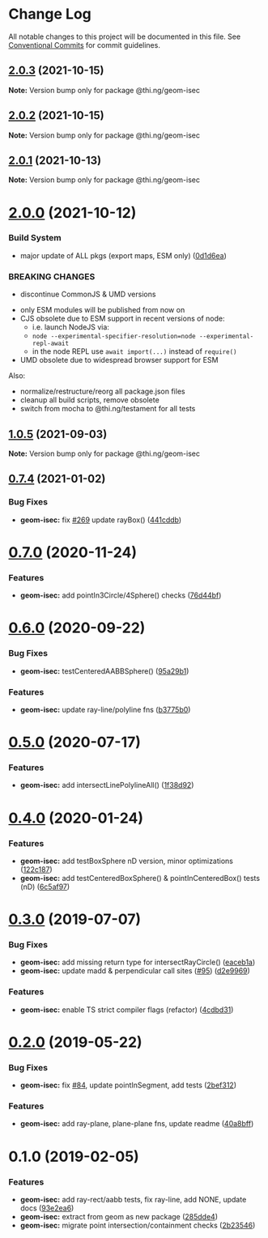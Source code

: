 # Change Log

All notable changes to this project will be documented in this file.
See [Conventional Commits](https://conventionalcommits.org) for commit guidelines.

## [2.0.3](https://github.com/thi-ng/umbrella/compare/@thi.ng/geom-isec@2.0.2...@thi.ng/geom-isec@2.0.3) (2021-10-15)

**Note:** Version bump only for package @thi.ng/geom-isec





## [2.0.2](https://github.com/thi-ng/umbrella/compare/@thi.ng/geom-isec@2.0.1...@thi.ng/geom-isec@2.0.2) (2021-10-15)

**Note:** Version bump only for package @thi.ng/geom-isec





## [2.0.1](https://github.com/thi-ng/umbrella/compare/@thi.ng/geom-isec@2.0.0...@thi.ng/geom-isec@2.0.1) (2021-10-13)

**Note:** Version bump only for package @thi.ng/geom-isec





# [2.0.0](https://github.com/thi-ng/umbrella/compare/@thi.ng/geom-isec@1.0.5...@thi.ng/geom-isec@2.0.0) (2021-10-12)


### Build System

* major update of ALL pkgs (export maps, ESM only) ([0d1d6ea](https://github.com/thi-ng/umbrella/commit/0d1d6ea9fab2a645d6c5f2bf2591459b939c09b6))


### BREAKING CHANGES

* discontinue CommonJS & UMD versions

- only ESM modules will be published from now on
- CJS obsolete due to ESM support in recent versions of node:
  - i.e. launch NodeJS via:
  - `node --experimental-specifier-resolution=node --experimental-repl-await`
  - in the node REPL use `await import(...)` instead of `require()`
- UMD obsolete due to widespread browser support for ESM

Also:
- normalize/restructure/reorg all package.json files
- cleanup all build scripts, remove obsolete
- switch from mocha to @thi.ng/testament for all tests






##  [1.0.5](https://github.com/thi-ng/umbrella/compare/@thi.ng/geom-isec@1.0.4...@thi.ng/geom-isec@1.0.5) (2021-09-03) 

**Note:** Version bump only for package @thi.ng/geom-isec 

##  [0.7.4](https://github.com/thi-ng/umbrella/compare/@thi.ng/geom-isec@0.7.3...@thi.ng/geom-isec@0.7.4) (2021-01-02) 

###  Bug Fixes 

- **geom-isec:** fix [#269](https://github.com/thi-ng/umbrella/issues/269) update rayBox() ([441cddb](https://github.com/thi-ng/umbrella/commit/441cddbdc4707465a182f3fa903a4c6bdc4e9004)) 

#  [0.7.0](https://github.com/thi-ng/umbrella/compare/@thi.ng/geom-isec@0.6.1...@thi.ng/geom-isec@0.7.0) (2020-11-24) 

###  Features 

- **geom-isec:** add pointIn3Circle/4Sphere() checks ([76d44bf](https://github.com/thi-ng/umbrella/commit/76d44bf9acd0078f5644dad867443ab83721c3c8)) 

#  [0.6.0](https://github.com/thi-ng/umbrella/compare/@thi.ng/geom-isec@0.5.8...@thi.ng/geom-isec@0.6.0) (2020-09-22) 

###  Bug Fixes 

- **geom-isec:** testCenteredAABBSphere() ([95a29b1](https://github.com/thi-ng/umbrella/commit/95a29b199077c741c83f4f78871f9627264f198d)) 

###  Features 

- **geom-isec:** update ray-line/polyline fns ([b3775b0](https://github.com/thi-ng/umbrella/commit/b3775b08e1c33cf7c2e94e0a4b119b33e4a104ba)) 

#  [0.5.0](https://github.com/thi-ng/umbrella/compare/@thi.ng/geom-isec@0.4.26...@thi.ng/geom-isec@0.5.0) (2020-07-17) 

###  Features 

- **geom-isec:** add intersectLinePolylineAll() ([1f38d92](https://github.com/thi-ng/umbrella/commit/1f38d92e0d88c855251fa14627975b0bb1c7cf39)) 

#  [0.4.0](https://github.com/thi-ng/umbrella/compare/@thi.ng/geom-isec@0.3.10...@thi.ng/geom-isec@0.4.0) (2020-01-24) 

###  Features 

- **geom-isec:** add testBoxSphere nD version, minor optimizations ([122c187](https://github.com/thi-ng/umbrella/commit/122c1876375f638b35f9f576824f2af081008081)) 
- **geom-isec:** add testCenteredBoxSphere() & pointInCenteredBox() tests (nD) ([6c5af97](https://github.com/thi-ng/umbrella/commit/6c5af97a8da9bce307bc76f956c185c5e75a9e8d)) 

#  [0.3.0](https://github.com/thi-ng/umbrella/compare/@thi.ng/geom-isec@0.2.0...@thi.ng/geom-isec@0.3.0) (2019-07-07) 

###  Bug Fixes 

- **geom-isec:** add missing return type for intersectRayCircle() ([eaceb1a](https://github.com/thi-ng/umbrella/commit/eaceb1a)) 
- **geom-isec:** update madd & perpendicular call sites ([#95](https://github.com/thi-ng/umbrella/issues/95)) ([d2e9969](https://github.com/thi-ng/umbrella/commit/d2e9969)) 

###  Features 

- **geom-isec:** enable TS strict compiler flags (refactor) ([4cdbd31](https://github.com/thi-ng/umbrella/commit/4cdbd31)) 

#  [0.2.0](https://github.com/thi-ng/umbrella/compare/@thi.ng/geom-isec@0.1.16...@thi.ng/geom-isec@0.2.0) (2019-05-22) 

###  Bug Fixes 

- **geom-isec:** fix [#84](https://github.com/thi-ng/umbrella/issues/84), update pointInSegment, add tests ([2bef312](https://github.com/thi-ng/umbrella/commit/2bef312)) 

###  Features 

- **geom-isec:** add ray-plane, plane-plane fns, update readme ([40a8bff](https://github.com/thi-ng/umbrella/commit/40a8bff)) 

#  0.1.0 (2019-02-05) 

###  Features 

- **geom-isec:** add ray-rect/aabb tests, fix ray-line, add NONE, update docs ([93e2ea6](https://github.com/thi-ng/umbrella/commit/93e2ea6)) 
- **geom-isec:** extract from geom as new package ([285dde4](https://github.com/thi-ng/umbrella/commit/285dde4)) 
- **geom-isec:** migrate point intersection/containment checks ([2b23546](https://github.com/thi-ng/umbrella/commit/2b23546))
